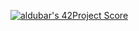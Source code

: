 [![aldubar's 42Project Score](https://badge42.herokuapp.com/api/project/aldubar/Libft)](https://github.com/JaeSeoKim/badge42)
